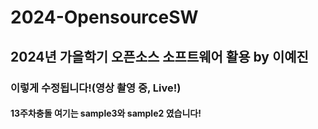 # 2024-OpensourceSW
## 2024년 가을학기 오픈소스 소프트웨어 활용 by 이예진
### 이렇게 수정됩니다!(영상 촬영 중, Live!)
#### 13주차충돌 여기는 sample3와  sample2 였습니다!
